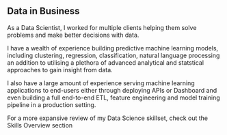 ## Data in Business

As a Data Scientist, I worked for multiple clients helping them solve problems 
and make better decisions with data.

I have a wealth of experience building predictive machine learning models, including
clustering, regression, classification, natural language processing an addition to 
utilising a plethora of advanced analytical and statstical approaches to gain insight 
from data.

I also have a large amount of experience serving machine learning applications to 
end-users either through deploying APIs or Dashboard and even building a full
end-to-end ETL, feature engineering and model training pipeline in a production 
setting.

For a more expansive review of my Data Science skillset, check out the Skills 
Overview section